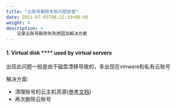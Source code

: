 ```yaml
---
title: "云账号删除失败问题排查"
date: 2021-07-05T08:22:33+08:00
weight: 4
description: >
    记录云账号删除失败原因及解决方案 
---
```



#### 1. Virtual disk **** used by virtual servers

出现此问题一般是由于磁盘漂移导致的，多出现在vmware和私有云账号

解决方案:
- 清理账号的云主机资源([参考文档](../../../../multicloud/compute/vminstance/tutorial/purge/))
- 再次删除云账号
